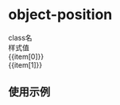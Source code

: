 # object-position

<script setup>
import { useData } from 'vitepress'
import { ref } from 'vue'

const { page } = useData()


const list = ref([
['object-bottom', 'object-position: bottom;'],
['object-center', 'object-position: center;'],
['object-left', 'object-position: left;'],
['object-left-bottom', 'object-position: left bottom;'],
['object-left-top', 'object-position: left top;'],
['object-right', 'object-position: right;'],
['object-right-bottom', 'object-position: right bottom;'],
['object-right-top', 'object-position: right top;'],
['object-top', 'object-position: top;'],
])
</script>

<div class="a-flex a-row a-jc-sb a-border-b a-h-30"  >
  <div class="a-flex-1">class名</div>
  <div class="a-flex-1">样式值</div>
</div>
<div class=" a-flex-1" style="overflow-y:auto;max-height: 300px">
  <div class="a-flex a-row a-jc-sb a-border-b a-h-30" v-for="(item, index) in list" :key="index" >
    <div class="a-flex-1">{{item[0]}}</div>
    <div class="a-flex-1">{{item[1]}}</div>
  </div>
</div>

## 使用示例

